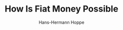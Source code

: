 ---
layout: books
title: How Is Fiat Money Possible
subtitle: 
essential: 
categories: ['money']
author: ['Hans-Hermann Hoppe']
excerpt: .
external_url: 
---